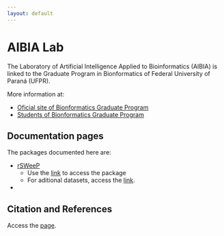 ```yaml
---
layout: default
---
```


# AIBIA Lab

The Laboratory of Artificial Intelligence Applied to Bioinformatics (AIBIA) is linked to the Graduate Program in Bionformatics of Federal University of Paraná (UFPR).

More information at: 

- [Oficial site of Bionformatics Graduate Program](http://www.bioinfo.ufpr.br/en/)
- [Students of Bionformatics Graduate Program](https://www.bioinfodiscentes.com.br/)


## Documentation pages

The packages documented here are:

- [rSWeeP](https://camilapperico.github.io/rSWeeP)
  - Use the [link](https://github.com/CamilaPPerico/rSWeeP) to access the package
  - For aditional datasets, access the [link](https://github.com/CamilaPPerico/rSWeeP_datasets).
- 

## Citation and References 

Access the [page](https://camilapperico.github.io/citation).
